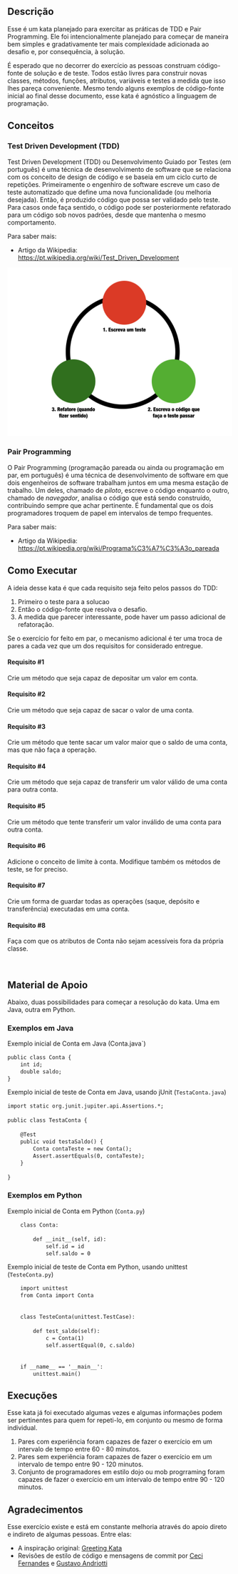 ## Descrição
Esse é um kata planejado para exercitar as práticas de TDD e Pair Programming. Ele foi intencionalmente planejado para começar de maneira bem simples e gradativamente ter mais complexidade adicionada ao desafio e, por consequência, à solução. 

É esperado que no decorrer do exercício as pessoas construam código-fonte de solução e de teste. Todos estão livres para construir novas classes, métodos, funções, atributos, variáveis e testes a medida que isso lhes pareça conveniente. Mesmo tendo alguns exemplos de código-fonte inicial ao final desse documento, esse kata é agnóstico a linguagem de programação. 

## Conceitos
### Test Driven Development (TDD)
Test Driven Development (TDD) ou Desenvolvimento Guiado por Testes (em português) é uma técnica de desenvolvimento de software que se relaciona com os conceito de design de código e se baseia em um ciclo curto de repetições. Primeiramente o engenhiro de software escreve um caso de teste automatizado que define uma nova funcionalidade (ou melhoria desejada). Então, é produzido código que possa ser validado pelo teste. Para casos onde faça sentido, o código pode ser posteriormente refatorado para um código sob novos padrões, desde que mantenha o mesmo comportamento.

Para saber mais:
* Artigo da Wikipedia: https://pt.wikipedia.org/wiki/Test_Driven_Development

<img alt="Ciclo TDD" src="docs/ciclo_tdd.jpg">

### Pair Programming
O Pair Programming (programação pareada ou ainda ou programação em par, em português) é uma técnica de desenvolvimento de software em que dois engenheiros de software trabalham juntos em uma mesma estação de trabalho. Um deles, chamado de *piloto*, escreve o código enquanto o outro, chamado de *navegador*, analisa o código que está sendo construído, contribuindo sempre que achar pertinente. É fundamental que os dois programadores troquem de papel em intervalos de tempo frequentes.

Para saber mais:
* Artigo da Wikipedia: https://pt.wikipedia.org/wiki/Programa%C3%A7%C3%A3o_pareada

## Como Executar
A ideia desse kata é que cada requisito seja feito pelos passos do TDD: 
1. Primeiro o teste para a solucao
1. Então o código-fonte que resolva o desafio. 
1. A medida que parecer interessante, pode haver um passo adicional de refatoração. 

Se o exercício for feito em par, o mecanismo adicional é ter uma troca de pares a cada vez que um dos requisitos for considerado entregue.


#### Requisito #1
Crie um método que seja capaz de depositar um valor em conta.


#### Requisito #2
Crie um método que seja capaz de sacar o valor de uma conta.


#### Requisito #3
Crie um método que tente sacar um valor maior que o saldo de uma conta, mas que não faça a operação.


#### Requisito #4
Crie um método que seja capaz de transferir um valor válido de uma conta para outra conta.


#### Requisito #5
Crie um método que tente transferir um valor inválido de uma conta para outra conta.


#### Requisito #6
Adicione o conceito de limite à conta. Modifique também os métodos de teste, se for preciso.


#### Requisito #7
Crie um forma de guardar todas as operações (saque, depósito e transferência) executadas em uma conta.

#### Requisito #8
Faça com que os atributos de Conta não sejam acessíveis fora da própria classe.

<br>

## Material de Apoio
Abaixo, duas possibilidades para começar a resolução do kata. Uma em Java, outra em Python.

### Exemplos em Java

Exemplo inicial de Conta em Java (Conta.java`)
```
public class Conta {
    int id;
    double saldo;
}
```



Exemplo inicial de teste de Conta em Java, usando jUnit (`TestaConta.java`)
```
import static org.junit.jupiter.api.Assertions.*;

public class TestaConta {
    
    @Test
    public void testaSaldo() {
        Conta contaTeste = new Conta();
        Assert.assertEquals(0, contaTeste);
    }

}
```


### Exemplos em Python

Exemplo inicial de Conta em Python (`Conta.py`)
```
    class Conta:

        def __init__(self, id):
            self.id = id
            self.saldo = 0
```


Exemplo inicial de teste de Conta em Python, usando unittest (`TesteConta.py`)
```
    import unittest
    from Conta import Conta


    class TesteConta(unittest.TestCase):

        def test_saldo(self):
            c = Conta(1)
            self.assertEqual(0, c.saldo)


    if __name__ == '__main__':
        unittest.main()
```

## Execuções
Esse kata já foi executado algumas vezes e algumas informações podem ser pertinentes para quem for repeti-lo, em conjunto ou mesmo de forma individual.
1. Pares com experiência foram capazes de fazer o exercício em um intervalo de tempo entre 60 - 80 minutos.
1. Pares sem experiência foram capazes de fazer o exercício em um intervalo de tempo entre 90 - 120 minutos.
1. Conjunto de programadores em estilo dojo ou mob progrraming foram capazes de fazer o exercício em um intervalo de tempo entre 90 - 120 minutos.

## Agradecimentos
Esse exercício existe e está em constante melhoria através do apoio direto e indireto de algumas pessoas. Entre elas:
* A inspiração original: [Greeting Kata](https://github.com/testdouble/contributing-tests/wiki/Greeting-Kata)
* Revisões de estilo de código e mensagens de commit por [Ceci Fernandes](https://github.com/ceci) e [Gustavo Andriotti](https://github.com/fgka)